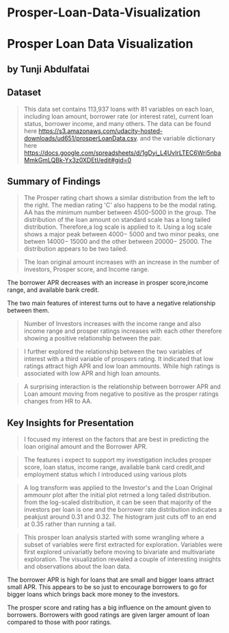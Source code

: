 # Prosper-Loan-Data-Visualization
# Prosper Loan Data Visualization
## by Tunji Abdulfatai


## Dataset

> This data set contains 113,937 loans with 81 variables on each loan, including loan amount, borrower rate (or interest rate), current loan status, borrower income, and many others. The data can be found here https://s3.amazonaws.com/udacity-hosted-downloads/ud651/prosperLoanData.csv. and the  variable dictionary here https://docs.google.com/spreadsheets/d/1gDyi_L4UvIrLTEC6Wri5nbaMmkGmLQBk-Yx3z0XDEtI/edit#gid=0


## Summary of Findings

> The Prosper rating chart shows a similar distribution from the left to the right. The median rating 'C' also happens to be the modal rating. AA has the minimum number between 4500-5000 in the group. The distribution of the loan amount on standard scale has a long tailed distribution. Therefore,a log scale is applied to it. Using a log scale shows a major peak between 4000− 5000 and two minor peaks, one betwen 14000− 15000 and the other between 20000− 25000. The distribution appears to be two tailed.

>The loan original amount increases with an increase in the number of investors, Prosper score, and Income range.

The borrower APR decreases with an increase in prosper score,income range, and available bank credit.

The two main features of interest turns out to have a negative relationship between them.

> Number of Investors increases with the income range and also income range and prosper ratings increases with each other therefore showing a positive relationship between the pair.

> I further explored the relationship between the two variables of interest with a third variable of prospers rating. It indicated that low ratings attract high APR and low loan ammounts. While high ratings is associated with low APR and high loan amounts.

> A surprising interaction is the relationship between borrower APR and Loan amount moving from negative to positive as the prosper ratings changes from HR to AA.


## Key Insights for Presentation
> I focused my interest on the factors that are best in predicting the loan original amount and the Borrower APR.

> The features i expect to support my investigation includes prosper score, loan status, income range, available bank card credit,and employment status which I introduced using various plots

> A log transform was applied to the Investor's  and the Loan Original ammounr plot after the initial plot retrned a long tailed distribution. from the log-scaled distribution, it can be seen that majority of the investors per loan is one and the borrower rate distribution indicates a peakjust around 0.31 and 0.32. The histogram just cuts off to an end at 0.35 rather than running a tail.

> This prosper loan analysis started with some wrangling where a subset of variables were first extracted for exploration. Variables were first explored univariatly before moving to bivariate and multivariate exploration. The visualization revealed a couple of interesting insights and observations about the loan data.

The borrower APR is high for loans that are small and bigger loans attract small APR. This appears to be so just to encourage borrowers to go for bigger loans which brings back more money to the investors.

The prosper score and rating has a big influence on the amount given to borrowers. Borrowers with good ratings are given larger amount of loan compared to those with poor ratings.
